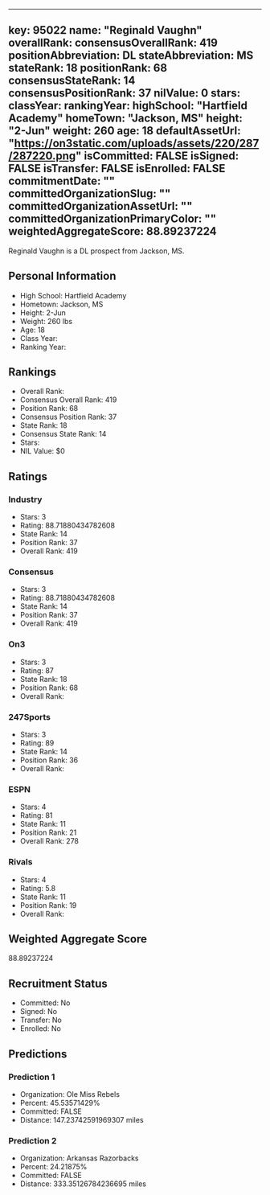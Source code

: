 ---
  key: 95022
  name: "Reginald Vaughn"
  overallRank: 
  consensusOverallRank: 419
  positionAbbreviation: DL
  stateAbbreviation: MS
  stateRank: 18
  positionRank: 68
  consensusStateRank: 14
  consensusPositionRank: 37
  nilValue: 0
  stars: 
  classYear: 
  rankingYear: 
  highSchool: "Hartfield Academy"
  homeTown: "Jackson, MS"
  height: "2-Jun"
  weight: 260
  age: 18
  defaultAssetUrl: "https://on3static.com/uploads/assets/220/287/287220.png"
  isCommitted: FALSE
  isSigned: FALSE
  isTransfer: FALSE
  isEnrolled: FALSE
  commitmentDate: ""
  committedOrganizationSlug: ""
  committedOrganizationAssetUrl: ""
  committedOrganizationPrimaryColor: ""
  weightedAggregateScore: 88.89237224
  ---
  
  Reginald Vaughn is a DL prospect from Jackson, MS.
  
  ## Personal Information
  - High School: Hartfield Academy
  - Hometown: Jackson, MS
  - Height: 2-Jun
  - Weight: 260 lbs
  - Age: 18
  - Class Year: 
  - Ranking Year: 
  
  ## Rankings
  - Overall Rank: 
  - Consensus Overall Rank: 419
  - Position Rank: 68
  - Consensus Position Rank: 37
  - State Rank: 18
  - Consensus State Rank: 14
  - Stars: 
  - NIL Value: $0
  
  ## Ratings
  
  ### Industry
  - Stars: 3
  - Rating: 88.71880434782608
  - State Rank: 14
  - Position Rank: 37
  - Overall Rank: 419
  
  ### Consensus
  - Stars: 3
  - Rating: 88.71880434782608
  - State Rank: 14
  - Position Rank: 37
  - Overall Rank: 419
  
  ### On3
  - Stars: 3
  - Rating: 87
  - State Rank: 18
  - Position Rank: 68
  - Overall Rank: 
  
  ### 247Sports
  - Stars: 3
  - Rating: 89
  - State Rank: 14
  - Position Rank: 36
  - Overall Rank: 
  
  ### ESPN
  - Stars: 4
  - Rating: 81
  - State Rank: 11
  - Position Rank: 21
  - Overall Rank: 278
  
  ### Rivals
  - Stars: 4
  - Rating: 5.8
  - State Rank: 11
  - Position Rank: 19
  - Overall Rank: 
  
  ## Weighted Aggregate Score
  88.89237224
  
  ## Recruitment Status
  - Committed: No
  - Signed: No
  - Transfer: No
  - Enrolled: No
  
  
  
  ## Predictions
  
  ### Prediction 1
  - Organization: Ole Miss Rebels
  - Percent: 45.53571429%
  - Committed: FALSE
  - Distance: 147.23742591969307 miles
  
  ### Prediction 2
  - Organization: Arkansas Razorbacks
  - Percent: 24.21875%
  - Committed: FALSE
  - Distance: 333.35126784236695 miles
  